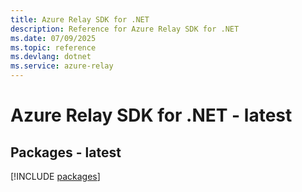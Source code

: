 ```yaml
---
title: Azure Relay SDK for .NET
description: Reference for Azure Relay SDK for .NET
ms.date: 07/09/2025
ms.topic: reference
ms.devlang: dotnet
ms.service: azure-relay
---
```

# Azure Relay SDK for .NET - latest
## Packages - latest
[!INCLUDE [packages](relay-index.md)]